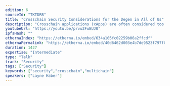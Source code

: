```yaml
---
edition: 6
sourceId: "TKTDRB"
title: "Crosschain Security Considerations for the Degen in All of Us"
description: "Crosschain applications (xApps) are often considered too risky, but this viewpoint is divorced from reality. People **will** use these applications and it is our responsibility to understand the security implications. xApp developers must be able to reason about concurrency and asynchrony across two different networks, as well as understand the trust assumptions introduced by the data transport layer. By understanding this, we can allow users to engage in risky behavior in the safest way."
youtubeUrl: "https://youtu.be/prvu2FuBUJ0"
ipfsHash: ""
ethernaIndex: "https://etherna.io/embed/634a105fc02259b06a2ffcdf"
ethernaPermalink: "https://etherna.io/embed/40d6462d003e4b7de9523f797f0d30193023d3935a2fcc6dc1b20cf0f43c4abe"
duration: 1427
expertise: "Intermediate"
type: "Talk"
track: "Security"
tags: ["Security"]
keywords: ["security","crosschain","multichain"]
speakers: ["Layne Haber"]
---
```

